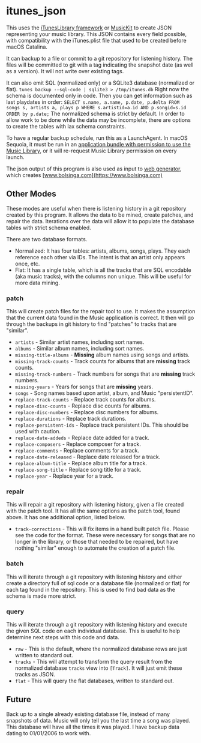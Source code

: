 # itunes_json
This uses the [iTunesLibrary framework](https://developer.apple.com/documentation/ituneslibrary) or [MusicKit](https://developer.apple.com/musickit/) to create JSON representing your music library. This JSON contains every field possible, with compatibility with the iTunes.plist file that used to be created before macOS Catalina.

It can backup to a file or commit to a git repository for listening history. The files will be committed to git with a tag indicating the snapshot date (as well as a version). It will not write over existing tags.

It can also emit SQL (normalized only) or a SQLite3 database (normalized or flat). `tunes backup --sql-code | sqlite3 > /tmp/itunes.db` Right now the schema is documented only in code. Then you can get information such as last playdates in order: `SELECT s.name, a.name, p.date, p.delta FROM songs s, artists a, plays p WHERE s.artistid=a.id AND p.songid=s.id ORDER by p.date;`
The normalized schema is strict by default. In order to allow work to be done while the data may be incomplete, there are options to create the tables with lax schema constraints.

To have a regular backup schedule, run this as a LaunchAgent. In macOS Sequoia, it must be run in an [application bundle with permission to use the Music Library](https://github.com/bolsinga/iTunesJson), or it will re-request Music Library permission on every launch.

The json output of this program is also used as input to [web generator](https://github.com/bolsinga/web_generator), which creates [www.bolsinga.com](https://www.bolsinga.com)

## Other Modes

These modes are useful when there is listening history in a git repository created by this program. It allows the data to be mined, create patches, and repair the data. Iterations over the data will allow it to populate the database tables with strict schema enabled.

There are two database formats.
- Normalized: It has four tables: artists, albums, songs, plays. They each reference each other via IDs. The intent is that an artist only appears once, etc.
- Flat: It has a single table, which is all the tracks that are SQL encodable (aka music tracks), with the columns non unique. This will be useful for more data mining.

### patch
This will create patch files for the repair tool to use. It makes the assumption that the current data found in the Music application is correct. It then will go through the backups in git history to find "patches" to tracks that are "similar".

- `artists` - Similar artist names, including sort names.
- `albums` - Similar album names, including sort names.
- `missing-title-albums` - **Missing** album names using songs and artists.
- `missing-track-counts` - Track counts for albums that are **missing** track counts.
- `missing-track-numbers` - Track numbers for songs that are **missing** track numbers.
- `missing-years` - Years for songs that are **missing** years.
- `songs` - Song names based upon artist, album, and Music "persistentID".
- `replace-track-counts` - Replace track counts for albums.
- `replace-disc-counts` - Replace disc counts for albums.
- `replace-disc-numbers` - Replace disc numbers for albums.
- `replace-durations` - Replace track durations.
- `replace-persistent-ids` - Replace track persistent IDs. This should be used with caution.
- `replace-date-addeds` - Replace date added for a track.
- `replace-composers` - Replace composer for a track.
- `replace-comments` - Replace comments for a track.
- `replace-date-released` - Replace date released for a track.
- `replace-album-title` - Replace album title for a track.
- `replace-song-title` - Replace song title for a track.
- `replace-year` - Replace year for a track.

### repair
This will repair a git repository with listening history, given a file created with the patch tool. It has all the same options as the patch tool, found above. It has one additional option, listed below.

- `track-corrections` - This will fix items in a hand built patch file. Please see the code for the format. These were necessary for songs that are no longer in the library, or those that needed to be repaired, but have nothing "similar" enough to automate the creation of a patch file.

### batch
This will iterate through a git repository with listening history and either create a directory full of sql code or a database file (normalized or flat) for each tag found in the repository. This is used to find bad data as the schema is made more strict.

### query
This will iterate through a git repository with listening history and execute the given SQL code on each individual database. This is useful to help determine next steps with this code and data.

- `raw` - This is the default, where the normalized database rows are just written to standard out.
- `tracks` - This will attempt to transform the query result from the normalized database `tracks` view into `[Track]`. It will just emit these tracks as JSON.
- `flat` - This will query the flat databases, written to standard out.

## Future
Back up to a single already existing database file, instead of many snapshots of data. Music will only tell you the last time a song was played. This database will have all the times it was played. I have backup data dating to 01/01/2006 to work with.
